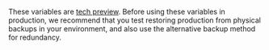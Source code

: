 These variables are [tech preview](../glossary.md#tech-preview). Before using these variables in production, we recommend that you test restoring production from physical backups in your environment, and also use the alternative backup method for redundancy.
